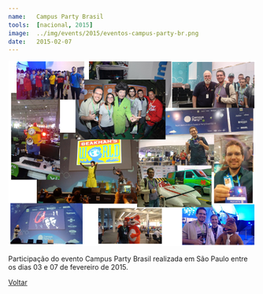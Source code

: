 ```yaml
---
name:  	Campus Party Brasil
tools: 	[nacional, 2015]
image: 	../img/events/2015/eventos-campus-party-br.png
date: 	2015-02-07
---
```


![](../img/events/2015/eventos-campus-party-br.png)

Participação do evento Campus Party Brasil realizada em São Paulo entre os dias 03 e 07 de fevereiro de 2015.

<p class="text-center">
	<a class="btn btn-outline-primary mt-1" href="{{ site.baseurl }}/events/">Voltar</a>
</p>


